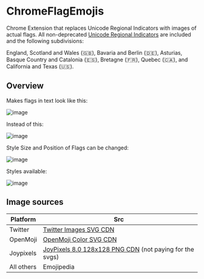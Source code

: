 # ChromeFlagEmojis

Chrome Extension that replaces Unicode Regional Indicators with images of actual flags. All non-deprecated [Unicode Regional Indicators](https://en.wikipedia.org/wiki/Regional_indicator_symbol?) are included and the following subdivisions:

England, Scotland and Wales (🇬🇧), Bavaria and Berlin (🇩🇪), Asturias, Basque Country and Catalonia (🇪🇸), Bretagne (🇫🇷), Quebec (🇨🇦), and California and Texas (🇺🇸).

## Overview

Makes flags in text look like this:

![image](https://github.com/Brxnni/ChromeFlagEmojis/assets/72916383/5faa91de-edc3-4a45-a6dd-a0cb45376f24)

Instead of this:

![image](https://github.com/Brxnni/ChromeFlagEmojis/assets/72916383/750ec6fa-377c-4922-b38a-ca71ee6a7b28)

Style Size and Position of Flags can be changed:

![image](https://github.com/Brxnni/ChromeFlagEmojis/assets/72916383/2966c73f-ba85-424c-be32-8ff6be9fd32d)

Styles available:

![image](https://github.com/Brxnni/ChromeFlagEmojis/assets/72916383/a99d96cc-1c07-4f9c-a535-439545b8cf31)

## Image sources

|Platform|Src|
|---|---|
|Twitter| [Twitter Images SVG CDN](https://abs-0.twimg.com/emoji/v2/svg/1f1e9-1f1ea.svg) |
|OpenMoji| [OpenMoji Color SVG CDN](https://openmoji.org/data/color/svg/1F1E9-1F1EA.svg) |
|Joypixels| [JoyPixels 8.0 128x128 PNG CDN](https://cdn.joypixels.com/emoji/joypixels/8.0/png/unicode/128/1f1e9-1f1ea.png) (not paying for the svgs)|
|All others| Emojipedia |

